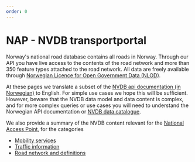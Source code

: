 ```yaml
---
order: 0
---
```

# NAP - NVDB transportportal 

Norway's national road database contains all roads in Norway. Through our API you have live access to 
the contents of the road network and more than 350 feature types attached to the road network. All 
data are freely available through [Norwegian Licence for Open Government Data (NLOD)](https://data.norge.no/nlod/en). 

At these pages we translate a subset of the [NVDB api documentation (in Norwegian)](https://nvdbapiles-v3.atlas.vegvesen.no/dokumentasjon/) to English. 
For simple use cases we hope this will be sufficient. However, beware that the NVDB data model and data content
is complex, and for more complex queries or use cases you will need 
to understand the Norwegian API documentation or [NVDB data catalogue](https://datakatalogen.atlas.vegvesen.no/). 

We also provide a summary of the NVDB content relevant for the [National Access Point](http://transportportal.no), for the categories 
  * [Mobility services](los1.md)
  * [Traffic information](los2.md)
  * [Road network and definitions](los3.md) 
